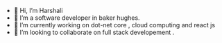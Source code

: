 - 👋 Hi, I’m Harshali 
- 👀 I’m a software developer in baker hughes.
- 🌱 I’m currently working on dot-net core , cloud computing and react js
- 💞️ I’m looking to collaborate on full stack developement .

<!---
HarshaliP99/HarshaliP99 is a ✨ special ✨ repository because its `README.md` (this file) appears on your GitHub profile.
You can click the Preview link to take a look at your changes.
--->
